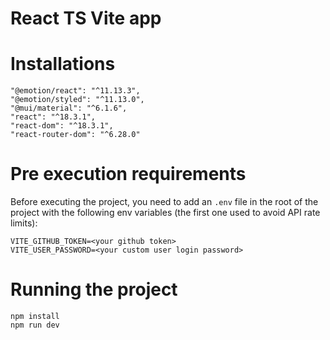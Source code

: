 # React TS Vite app

# Installations

```
"@emotion/react": "^11.13.3",
"@emotion/styled": "^11.13.0",
"@mui/material": "^6.1.6",
"react": "^18.3.1",
"react-dom": "^18.3.1",
"react-router-dom": "^6.28.0"
```

# Pre execution requirements

Before executing the project, you need to add an `.env` file in the root of the project with the following env variables (the first one used to avoid API rate limits):

```
VITE_GITHUB_TOKEN=<your github token>
VITE_USER_PASSWORD=<your custom user login password>
```

# Running the project

```
npm install
npm run dev
```

